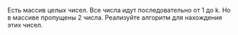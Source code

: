 Есть массив целых чисел. Все числа идут последовательно от 1 до k. Но в
массиве пропущены 2 числа. Реализуйте алгоритм для нахождения этих чисел.
